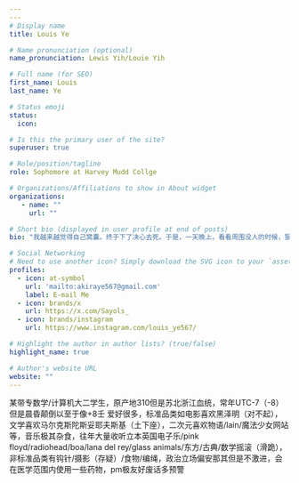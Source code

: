 ```yaml
---
---
# Display name
title: Louis Ye

# Name pronunciation (optional)
name_pronunciation: Lewis Yih/Louie Yih

# Full name (for SEO)
first_name: Louis
last_name: Ye

# Status emoji
status:
  icon: 

# Is this the primary user of the site?
superuser: true

# Role/position/tagline
role: Sophomore at Harvey Mudd Collge

# Organizations/Affiliations to show in About widget
organizations:
   - name: ""
     url: ""

# Short bio (displayed in user profile at end of posts)
bio: "我越来越觉得自己窝囊。终于下了决心去死。于是，一天晚上，看看周围没人的时候，狠了狠心准备跳海一死。但是，当我的脚离开甲板，和船脱离关系的一刹那，我突然惜命了。但是已经晚了。不管自己愿意不愿意，必然到大海里去了。只是，看起来非常高大的船，身体虽然离开了它，但双脚却难以着水。不过，因为没有抓得住的东西，终于难免渐渐地离水越来越近。不论把腿怎么蜷起来也难免接近水了。水的颜色是黑的。"

# Social Networking
# Need to use another icon? Simply download the SVG icon to your `assets/media/icons/` folder.
profiles:
  - icon: at-symbol
    url: 'mailto:akiraye567@gmail.com'
    label: E-mail Me
  - icon: brands/x
    url: https://x.com/Sayols_
  - icon: brands/instagram
    url: https://www.instagram.com/louis_ye567/

# Highlight the author in author lists? (true/false)
highlight_name: true

# Author's website URL
website: ""
---
```


某带专数学/计算机大二学生，原产地310但是苏北浙江血统，常年UTC-7（-8）但是晨昏颠倒以至于像+8壬
爱好很多，标准品类如电影喜欢黑泽明（对不起），文学喜欢马尔克斯陀斯妥耶夫斯基（土下座），二次元喜欢物语/lain/魔法少女网站等，音乐极其杂食，往年大量收听立本英国电子乐/pink floyd/radiohead/boa/lana del rey/glass animals/东方/古典/数学摇滚（滑跪），非标准品类有钩针/摄影（存疑）/食物/编绳，政治立场偏安那其但是不激进，会在医学范围内使用一些药物，pm极友好废话多预警
